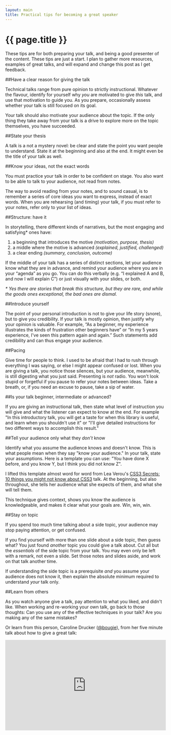 ```yaml
---
layout: main
title: Practical tips for becoming a great speaker
---
```


# {{ page.title }}

These tips are for both preparing your talk, and being a good presenter of the content. These tips are just a start. I plan to gather more resources, examples of great talks, and will expand and change this post as I get feedback.

##Have a clear reason for giving the talk

Technical talks range from pure opinion to strictly instructional. Whatever the flavour, identify for yourself why *you* are motivated to give *this* talk, and use that motivation to guide you. As you prepare, occasionally assess whether your talk is still focused on its goal.

Your talk should also motivate your audience about the topic. If the only thing they take away from your talk is a drive to explore more on the topic themselves, you have succeeded.

##State your thesis

A talk is a not a mystery novel: be clear and state the point you want people to understand. State it at the beginning and also at the end. It might even be the title of your talk as well.

##Know your ideas, not the exact words

You must practice your talk in order to be confident on stage. You also want to be able to talk to your audience, not read from notes.

The way to avoid reading from your notes, and to sound casual, is to remember a series of core ideas you want to express, instead of exact words. When you are rehearsing (and timing) your talk, if you must refer to your notes, refer only to your list of ideas.

##Structure: have it

In storytelling, there different kinds of narratives, but the most engaging and satisfying* ones have:

1. a beginning that introduces the motive *(motivation, purpose, thesis)*
2. a middle where the motive is advanced *(explained, justified, challenged)*
3. a clear ending *(summary, conclusion, outcome)*

If the middle of your talk has a series of distinct sections, let your audience know what they are in advance, and remind your audience where you are in your “agenda” as you go. You can do this verbally (e.g. “I explained A and B, and now I will explain C”) or just visually with your slides, or both.

*\* Yes there are stories that break this structure, but they are rare, and while the goods ones exceptional, the bad ones are dismal.*

##Introduce yourself

The point of your personal introduction is not to give your life story (snore), but to give you credibility. If your talk is mostly opinion, then justify why your opinion is valuable. For example, “As a beginner, my experience illustrates the kinds of frustration other beginners have” or “In my 5 years experience, I've seen this pattern again and again.” Such statements add credibility and can thus engage your audience.

##Pacing

Give time for people to think. I used to be afraid that I had to rush through everything I was saying, or else I might appear confused or lost. When you are giving a talk, you notice those silences, but your audience, meanwhile, is still digesting what you just said. Presenting is *not* radio. You won't look stupid or forgetful if you pause to refer your notes between ideas. Take a breath, or, if you need an excuse to pause, take a sip of water.

##Is your talk beginner, intermediate or advanced?

If you are giving an instructional talk, then state what level of instruction you will give and what the listener can expect to know at the end. For example "In this introductory talk, you will get a taste for when this library is useful, and learn when you shouldn't use it" or "I'll give detailed instructions for two different ways to accomplish this result."

##Tell your audience only what they *don’t* know

Identify what you assume the audience knows and doesn't know. This is what people mean when they say "know your audience." In your talk, state your assumptions. Here is a template you can use: "You have done X before, and you know Y, but I think you did not know Z".

I lifted this template almost word for word from Lea Verou's [CSS3 Secrets: 10 things you might not know about CSS3](http://fronteers.nl/congres/2011/sessions/css3-secrets-lea-verou) talk. At the beginning, but also throughout, she tells her audience what she expects of them, and what she will tell them.

This technique gives context, shows you know the audience is knowledgeable, and makes it clear what your goals are. Win, win, win.

##Stay on topic

If you spend too much time talking about a side topic, your audience may stop paying attention, or get confused.

If you find yourself with more than one slide about a side topic, then guess what? You just found *another* topic you could give a talk about. Cut all but the *essentials* of the side topic from your talk. You may even only be left with a remark, not even a slide. Set those notes and slides aside, and work on that talk another time.

If understanding the side topic is a prerequisite *and* you assume your audience does not know it, then explain the absolute minimum required to understand *your* talk only.

##Learn from others

As you watch anyone give a talk, pay attention to what you liked, and didn't like. When working and re-working your own talk, go back to those thoughts: Can you use any of the effective techniques in your talk? Are you making any of the same mistakes?

Or learn from this person, Caroline Drucker ([@bougie](https://twitter.com/#!/bougie)), from her five minute talk about how to give a great talk:

<iframe width="509" height="286" src="http://www.youtube.com/embed/2H36kbMMrZo" frameborder="0" allowfullscreen="true"> </iframe>
